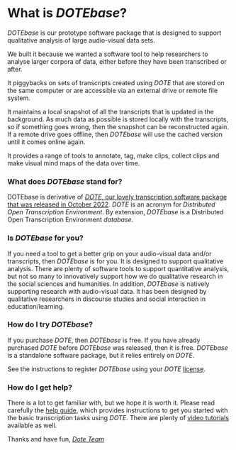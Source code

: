 # What is _DOTEbase_?

_DOTEbase_ is our prototype software package that is designed to support qualitative analysis of large audio-visual data sets.

We built it because we wanted a software tool to help researchers to analyse larger corpora of data, either before they have been transcribed or after.

It piggybacks on sets of transcripts created using _DOTE_ that are stored on the same computer or are accessible via an external drive or remote file system.

It maintains a local snapshot of all the transcripts that is updated in the background. As much data as possible is stored locally with the transcripts, so if something goes wrong, then the snapshot can be reconstructed again.
If a remote drive goes offline, then _DOTEbase_ will use the cached version until it comes online again.

It provides a range of tools to annotate, tag, make clips, collect clips and make visual mind maps of the data over time.

### What does _DOTEbase_ stand for?

DOTEbase is derivative of [_DOTE_, our lovely transcription software package that was released in October 2022](https://www.dote.aau.dk).
_DOTE_ is an acronym for _Distributed Open Transcription Environment_.
By extension, _DOTEbase_ is a Distributed Open Transcription Environment _database_.

### Is _DOTEbase_ for you?

If you need a tool to get a better grip on your audio-visual data and/or transcripts, then _DOTEbase_ is for you.
It is designed to support qualitative analysis.
There are plenty of software tools to support quantitative analysis, but not so many to innovatively support how we do qualitative research in the social sciences and humanities. In addition, _DOTEbase_ is natively supporting research with audio-visual data. 
It has been designed by qualitative researchers in discourse studies and social interaction in education/learning.

### How do I try _DOTEbase_?

If you purchase _DOTE_, then _DOTEbase_ is free.
If you have already purchased _DOTE_ before _DOTEbase_ was released, then it is free.
_DOTEbase_ is a standalone software package, but it relies entirely on _DOTE_.

See the instructions to register _DOTEbase_ using your _DOTE_ [license](license-activation.md).

### How do I get help?

There is a lot to get familiar with, but we hope it is worth it.
Please read carefully the [help guide](help.md), which provides instructions to get you started with the basic transcription tasks using _DOTE_.
There are plenty of [video tutorials](tutorials.md) available as well.

Thanks and have fun, [_Dote Team_](contributing.md)
